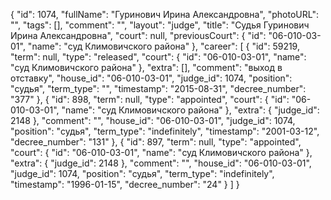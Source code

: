 {
    "id": 1074,
    "fullName": "Гуринович Ирина Александровна",
    "photoURL": "",
    "tags": [],
    "comment": "",
    "layout": "judge",
    "title": "Судья Гуринович Ирина Александровна",
    "court": null,
    "previousCourt": {
        "id": "06-010-03-01",
        "name": "суд Климовичского района"
    },
    "career": [
        {
            "id": 59219,
            "term": null,
            "type": "released",
            "court": {
                "id": "06-010-03-01",
                "name": "суд Климовичского района"
            },
            "extra": [],
            "comment": "выход в отставку",
            "house_id": "06-010-03-01",
            "judge_id": 1074,
            "position": "судья",
            "term_type": "",
            "timestamp": "2015-08-31",
            "decree_number": "377"
        },
        {
            "id": 898,
            "term": null,
            "type": "appointed",
            "court": {
                "id": "06-010-03-01",
                "name": "суд Климовичского района"
            },
            "extra": {
                "judge_id": 2148
            },
            "comment": "",
            "house_id": "06-010-03-01",
            "judge_id": 1074,
            "position": "судья",
            "term_type": "indefinitely",
            "timestamp": "2001-03-12",
            "decree_number": "131"
        },
        {
            "id": 897,
            "term": null,
            "type": "appointed",
            "court": {
                "id": "06-010-03-01",
                "name": "суд Климовичского района"
            },
            "extra": {
                "judge_id": 2148
            },
            "comment": "",
            "house_id": "06-010-03-01",
            "judge_id": 1074,
            "position": "судья",
            "term_type": "indefinitely",
            "timestamp": "1996-01-15",
            "decree_number": "24"
        }
    ]
}